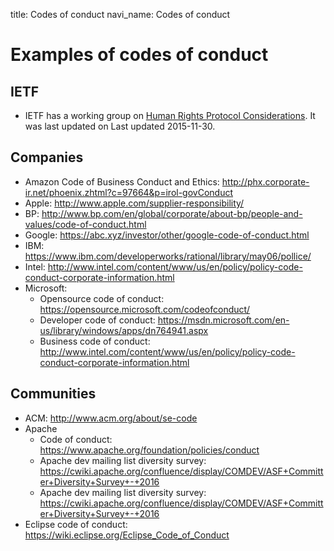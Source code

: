 title: Codes of conduct
navi_name: Codes of conduct


# Examples of codes of conduct

## IETF

* IETF has a working group on [Human Rights Protocol Considerations](https://datatracker.ietf.org/rg/hrpc/about/). It was last updated on Last updated 		2015-11-30.

## Companies

* Amazon Code of Business Conduct and Ethics: http://phx.corporate-ir.net/phoenix.zhtml?c=97664&p=irol-govConduct
* Apple: http://www.apple.com/supplier-responsibility/
* BP: http://www.bp.com/en/global/corporate/about-bp/people-and-values/code-of-conduct.html
* Google: https://abc.xyz/investor/other/google-code-of-conduct.html
* IBM: https://www.ibm.com/developerworks/rational/library/may06/pollice/
* Intel: http://www.intel.com/content/www/us/en/policy/policy-code-conduct-corporate-information.html
* Microsoft:
    * Opensource code of conduct: https://opensource.microsoft.com/codeofconduct/
    * Developer code of conduct: https://msdn.microsoft.com/en-us/library/windows/apps/dn764941.aspx
    * Business code of conduct: http://www.intel.com/content/www/us/en/policy/policy-code-conduct-corporate-information.html

## Communities

* ACM: http://www.acm.org/about/se-code
* Apache
    * Code of conduct: https://www.apache.org/foundation/policies/conduct
    * Apache dev mailing list diversity survey: https://cwiki.apache.org/confluence/display/COMDEV/ASF+Committer+Diversity+Survey+-+2016
    * Apache dev mailing list diversity survey: https://cwiki.apache.org/confluence/display/COMDEV/ASF+Committer+Diversity+Survey+-+2016
* Eclipse code of conduct: https://wiki.eclipse.org/Eclipse_Code_of_Conduct
